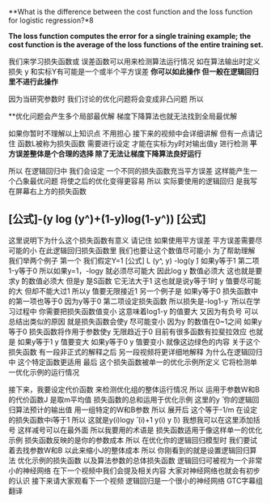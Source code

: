 **What is the difference between the cost function and the loss function for logistic regression?*8


**The loss function computes the error for a single training example; the cost function is the average of the loss functions of the entire training set.**

我们来学习损失函数或 误差函数可以用来检测算法运行情况 如在算法输出时定义损失 y ̂和实标Y有可能是一个或半个平方误差 **你可以如此操作 但一般在逻辑回归里不进行此操作**
 

因为当研究参数时 我们讨论的优化问题将会变成非凸问题 所以 

**优化问题会产生多个局部最优解 梯度下降算法也就无法找到全局最优解 

如果你暂时不理解以上知识点 不用担心 接下来的视频中会详细讲解 
但有一点请记住 函数L被称为损失函数 需要进行设定 才能在实标为y时对输出值y ̂进行检测 
**平方误差整体是个合理的选择 除了无法让梯度下降算法良好运行**

所以 在逻辑回归中 我们会设定 一个不同的损失函数充当平方误差 
这样能产生一个凸象最优问题 将使之后的优化变得更容易 所以 实际要使用的逻辑回归 是我写在屏幕右上方的损失函数 

## [公式]-(y log (y^)+(1-y)log(1-y^)) [公式] 

这里说明下为什么这个损失函数有意义 请记住 
如果使用平方误差 平方误差需要尽可能的小 在此逻辑回归损失函数里 我们也要让这个数值尽可能小 为了帮助理解 我们举两个例子 第一个 我们假定Y=1 [公式] L (y^, y) -log(y ̂) 如果y等于1 第二项1-y等于0 
所以如果y=1，-logy ̂就必须尽可能大 因此log y ̂数值必须大 这也就是要求y ̂的数值必须大 但是y ̂是S函数 它无法大于1 这也就是说y等于1时 y ̂值要尽可能的大 但却不能大过1 所以y ̂值要无限接近1 另一个例子是 
如果y等于0 损失函数中的第一项也等于0 因为y等于0 第二项设定损失函数 所以损失是-log1-y ̂ 所以在学习过程中 你需要把损失函数值变小 这意味着log1-y ̂的值要大 又因为有负号 可以总结出类似的原因 
就是损失函数会使y ̂尽可能变小 因为y ̂的数值在0~1之间 如果y等于0 损失函数将作用于参数使y ̂无限趋近于0 目前有很多函数有拉斐拉效应 也就是 如果y等于1 y ̂值要变大 如果y等于0 y ̂值要变小 就像这边绿色的内容 
关于这个损失函数 有一段非正式的解释之后 另一段视频将更详细地解释 为什么在逻辑回归中 这个特定函数更适用 最后 这个损失函数被单一的优化示例所定义 它将检测单一优化示例的运行情况 

接下来，我要设定代价函数 
来检测优化组的整体运行情况 所以 运用于参数W和B的代价函数J 是取m平均值 损失函数的总和运用于优化示例 这里的y ̂ 你的逻辑回归算法预计的输出值 用一组特定的W和B参数 所以 展开后 
这个等于-1/m 在设定的损失函数中i等于1 所以 这就是y(i)logy ̂ (i)+1 y(i) y ̂(i) 我想我可以在这里添加括号 这样减号可以在最外面 所以我要用的术语是 损失函数适用于像这样单一的优化示例 
损失函数反映的是你的参数成本 所以 在优化你的逻辑回归模型时 我们要试着去找参数W和B 以此来缩小J的整体成本 所以 你刚看到的就是设置逻辑回归算法 优化示例的损失函数 以及算法参数的总体损失函数 
逻辑回归可被视为一个非常小的神经网络 在下一个视频中我们会提及相关内容 大家对神经网络也就会有初步的认识 接下来请大家观看下一个视频 逻辑回归是一个很小的神经网络 GTC字幕组翻译
